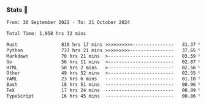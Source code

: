 ### Stats 👋
<!--START_SECTION:waka-->

```txt
From: 30 September 2022 - To: 21 October 2024

Total Time: 1,958 hrs 32 mins

Rust                810 hrs 17 mins >>>>>>>>>>---------------   41.37 %
Python              737 hrs 21 mins >>>>>>>>>----------------   37.65 %
Markdown            70 hrs 21 mins  >------------------------   03.59 %
Go                  56 hrs 11 mins  >------------------------   02.87 %
HTML                50 hrs 2 mins   >------------------------   02.56 %
Other               49 hrs 52 mins  >------------------------   02.55 %
YAML                23 hrs 6 mins   -------------------------   01.18 %
Bash                18 hrs 51 mins  -------------------------   00.96 %
TeX                 17 hrs 24 mins  -------------------------   00.89 %
TypeScript          16 hrs 45 mins  -------------------------   00.86 %
```

<!--END_SECTION:waka-->

<!--
**buhaytza2005/buhaytza2005** is a ✨ _special_ ✨ repository because its `README.md` (this file) appears on your GitHub profile.

Here are some ideas to get you started:

- 🔭 I’m currently working on ...
- 🌱 I’m currently learning ...
- 👯 I’m looking to collaborate on ...
- 🤔 I’m looking for help with ...
- 💬 Ask me about ...
- 📫 How to reach me: ...
- 😄 Pronouns: ...
- ⚡ Fun fact: ...
-->


